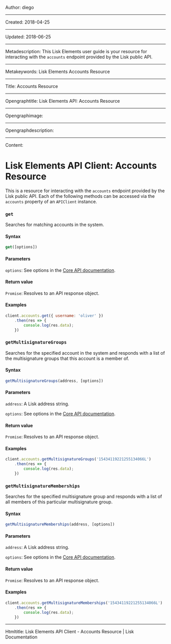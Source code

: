 Author: diego

----

Created: 2018-04-25

----

Updated: 2018-06-25

----

Metadescription: This Lisk Elements user guide is your resource for interacting with the `accounts` endpoint provided by the Lisk public API.

----

Metakeywords: Lisk Elements Accounts Resource

----

Title: Accounts Resource

----

Opengraphtitle: Lisk Elements API: Accounts Resource

----

Opengraphimage: 

----

Opengraphdescription: 

----

Content: 

# Lisk Elements API Client: Accounts Resource

This is a resource for interacting with the `accounts` endpoint provided by the Lisk public API. Each of the following methods can be accessed via the `accounts` property of an `APIClient` instance.

### `get`

Searches for matching accounts in the system.

#### Syntax

```js
get([options])
```

#### Parameters

`options`: See options in the [Core API documentation](/documentation/lisk-core/user-guide/api/1-0).

#### Return value

`Promise`: Resolves to an API response object.

#### Examples

```js
client.accounts.get({ username: 'oliver' })
    .then(res => {
        console.log(res.data);
    })
```

### `getMultisignatureGroups`

Searches for the specified account in the system and responds with a list of the multisignature groups that this account is a member of.

#### Syntax

```js
getMultisignatureGroups(address, [options])
```

#### Parameters

`address`: A Lisk address string.

`options`: See options in the [Core API documentation](/documentation/lisk-core/user-guide/api/1-0).

#### Return value

`Promise`: Resolves to an API response object.

#### Examples

```js
client.accounts.getMultisignatureGroups('15434119221255134066L')
    .then(res => {
        console.log(res.data);
    })
```

### `getMultisignatureMemberships`

Searches for the specified multisignature group and responds with a list of all members of this particular multisignature group.

#### Syntax

```js
getMultisignatureMemberships(address, [options])
```

#### Parameters

`address`: A Lisk address string.

`options`: See options in the [Core API documentation](/documentation/lisk-core/user-guide/api/1-0).

#### Return value

`Promise`: Resolves to an API response object.

#### Examples

```js
client.accounts.getMultisignatureMemberships('15434119221255134066L')
    .then(res => {
        console.log(res.data);
    })
```

----

Htmltitle: Lisk Elements API Client - Accounts Resource | Lisk Documentation